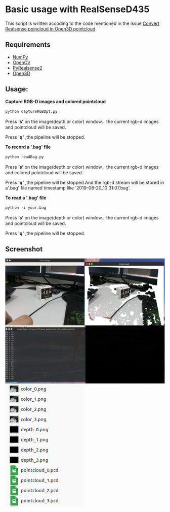 # Basic usage with RealSenseD435
This script is written accoding to the code mentioned in the issue [Convert Realsense poincloud in Open3D pointcloud](https://github.com/IntelVCL/Open3D/issues/473)

## Requirements
* [NumPy](https://pypi.org/project/numpy/)
* [OpenCV](https://pypi.org/project/opencv-python/)
* [PyRealsense2](https://pypi.org/project/pyrealsense2/)
* [Open3D](https://github.com/IntelVCL/Open3D)


## Usage:
**Capture RGB-D images and colored pointcloud**
```
python captureRGBDpt.py
```
Press **‘s’** on the image(depth or color) window，the current rgb-d images and pointcloud will be saved.

Press **'q'** ,the pipeline will be stopped.

**To record a '.bag' file**
```
python readBag.py
```
Press **‘s’** on the image(depth or color) window，the current rgb-d images and colored pointcloud will be saved.

Press **'q'** ,the pipeline will be stopped.And the rgb-d stream will be stored in a'.bag' file named timestamp like '2019-08-20_10:31:07.bag'.

**To read a '.bag' file**
```
python -i your.bag
```
Press **‘s’** on the image(depth or color) window，the current rgb-d images and pointcloud will be saved.

Press **'q'** ,the pipeline will be stopped.

## Screenshot
![result](./doc/result1.png)
![result](./doc/result2.png)

 
